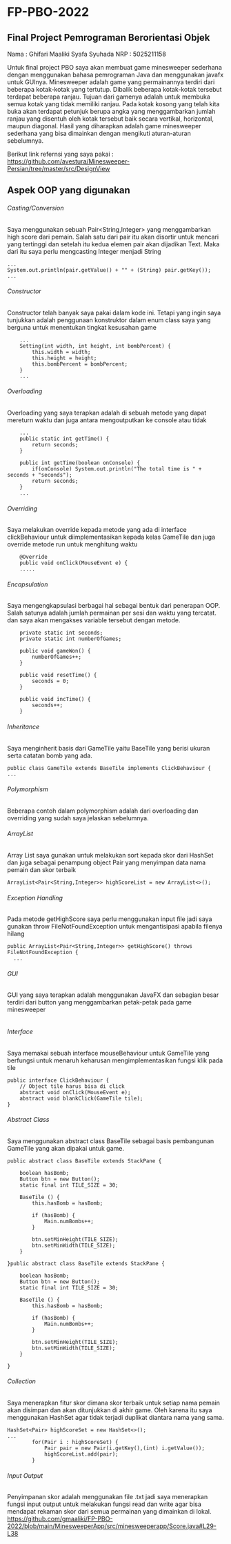 # FP-PBO-2022
## Final Project Pemrograman Berorientasi Objek
Nama    : Ghifari Maaliki Syafa Syuhada
NRP     : 5025211158

Untuk final project PBO saya akan membuat game minesweeper sederhana dengan menggunakan bahasa pemrograman Java dan menggunakan javafx untuk GUInya. Minesweeper adalah game yang permainannya terdiri dari beberapa kotak-kotak yang tertutup. Dibalik beberapa kotak-kotak tersebut terdapat beberapa ranjau. Tujuan dari gamenya adalah untuk membuka semua kotak yang tidak memiliki ranjau. Pada kotak kosong yang telah kita buka akan terdapat petunjuk berupa angka yang menggambarkan jumlah ranjau yang disentuh oleh kotak tersebut baik secara vertikal, horizontal, maupun diagonal. Hasil yang diharapkan adalah game minesweeper sederhana yang bisa dimainkan dengan mengikuti aturan-aturan sebelumnya.

Berikut link refernsi yang saya pakai :
https://github.com/avestura/Minesweeper-Persian/tree/master/src/DesignView

## Aspek OOP yang digunakan
###### Casting/Conversion
Saya menggunakan sebuah Pair<String,Integer> yang menggambarkan high score dari pemain. Salah satu dari pair itu akan disortir untuk mencari yang tertinggi dan setelah itu kedua elemen pair akan dijadikan Text. Maka dari itu saya perlu mengcasting Integer menjadi String
```
...
System.out.println(pair.getValue() + "" + (String) pair.getKey());
...
```

###### Constructor
Constructor telah banyak saya pakai dalam kode ini. Tetapi yang ingin saya tunjukkan adalah penggunaan konstruktor dalam enum class saya yang berguna untuk menentukan tingkat kesusahan game
```
    ...
    Setting(int width, int height, int bombPercent) {
        this.width = width;
        this.height = height;
        this.bombPercent = bombPercent;
    }
    ...
```

###### Overloading
Overloading yang saya terapkan adalah di sebuah metode yang dapat mereturn waktu dan juga antara mengoutputkan ke console atau tidak
```
    ...
    public static int getTime() {
        return seconds;
    }
    
    public int getTime(boolean onConsole) {
        if(onConsole) System.out.println("The total time is " + seconds + "seconds");
        return seconds;
    }
    ...
```

###### Overriding
Saya melakukan override kepada metode yang ada di interface clickBehaviour untuk diimplementasikan kepada kelas GameTile dan juga override metode run untuk menghitung waktu
```
    @Override
    public void onClick(MouseEvent e) {
    .....
```

###### Encapsulation
Saya mengengkapsulasi berbagai hal sebagai bentuk dari penerapan OOP. Salah satunya adalah jumlah permainan per sesi dan waktu yang tercatat. dan saya akan mengakses variable tersebut dengan metode.
```
    private static int seconds;
    private static int numberOfGames;
    
    public void gameWon() {
        numberOfGames++;
    }
    
    public void resetTime() {
        seconds = 0;
    }
    
    public void incTime() {
        seconds++;
    }
```
###### Inheritance
Saya menginherit basis dari GameTile yaitu BaseTile yang berisi ukuran serta catatan bomb yang ada.
```
public class GameTile extends BaseTile implements ClickBehaviour {
...
```
###### Polymorphism
Beberapa contoh dalam polymorphism adalah dari overloading dan overriding yang sudah saya jelaskan sebelumnya.

###### ArrayList
Array List saya gunakan untuk melakukan sort kepada skor dari HashSet dan juga sebagai penampung object Pair yang menyimpan data nama pemain dan skor terbaik
```
ArrayList<Pair<String,Integer>> highScoreList = new ArrayList<>();
```

###### Exception Handling
Pada metode getHighScore saya perlu menggunakan input file jadi saya gunakan throw FileNotFoundException untuk mengantisipasi apabila filenya hilang
```
public ArrayList<Pair<String,Integer>> getHighScore() throws FileNotFoundException {
  ...
```
###### GUI
GUI yang saya terapkan adalah menggunakan JavaFX dan sebagian besar terdiri dari button yang menggambarkan petak-petak pada game minesweeper
```
```
###### Interface
Saya memakai sebuah interface mouseBehaviour untuk GameTile yang berfungsi untuk menaruh keharusan mengimplementasikan fungsi klik pada tile
```
public interface ClickBehaviour {
    // Object tile harus bisa di click
    abstract void onClick(MouseEvent e);
    abstract void blankClick(GameTile tile);
}
```
###### Abstract Class
Saya menggunakan abstract class BaseTile sebagai basis pembangunan GameTile yang akan dipakai untuk game.
```
public abstract class BaseTile extends StackPane {
    
    boolean hasBomb;
    Button btn = new Button();
    static final int TILE_SIZE = 30;
    
    BaseTile () {
        this.hasBomb = hasBomb;

        if (hasBomb) {
            Main.numBombs++;
        }

        btn.setMinHeight(TILE_SIZE);
        btn.setMinWidth(TILE_SIZE);
    }
    
}public abstract class BaseTile extends StackPane {
    
    boolean hasBomb;
    Button btn = new Button();
    static final int TILE_SIZE = 30;
    
    BaseTile () {
        this.hasBomb = hasBomb;

        if (hasBomb) {
            Main.numBombs++;
        }

        btn.setMinHeight(TILE_SIZE);
        btn.setMinWidth(TILE_SIZE);
    }
    
}

```
###### Collection
Saya menerapkan fitur skor dimana skor terbaik untuk setiap nama pemain akan disimpan dan akan ditunjukkan di akhir game. Oleh karena itu saya menggunakan HashSet agar tidak terjadi duplikat diantara nama yang sama.
```
HashSet<Pair> highScoreSet = new HashSet<>();
...
        for(Pair i : highScoreSet) {
            Pair pair = new Pair(i.getKey(),(int) i.getValue());
            highScoreList.add(pair);
        }
```
###### Input Output
Penyimpanan skor adalah menggunakan file .txt jadi saya menerapkan fungsi input output untuk melakukan fungsi read dan write agar bisa mendapat rekaman skor dari semua permainan yang dimainkan di lokal.
https://github.com/gmaaliki/FP-PBO-2022/blob/main/MinesweeperApp/src/minesweeperapp/Score.java#L29-L38
